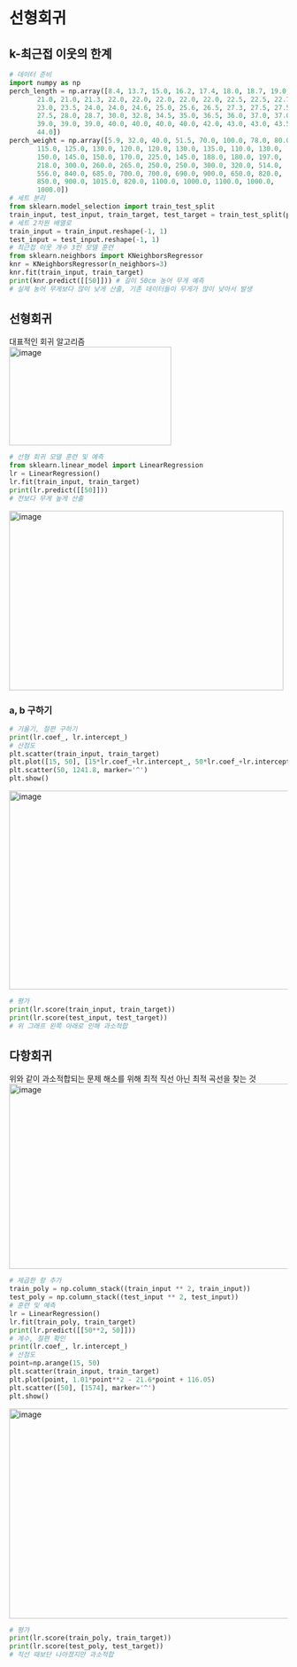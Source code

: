 # 선형회귀
## k-최근접 이웃의 한계
```python
# 데이터 준비
import numpy as np
perch_length = np.array([8.4, 13.7, 15.0, 16.2, 17.4, 18.0, 18.7, 19.0, 19.6, 20.0, 21.0,
       21.0, 21.0, 21.3, 22.0, 22.0, 22.0, 22.0, 22.0, 22.5, 22.5, 22.7,
       23.0, 23.5, 24.0, 24.0, 24.6, 25.0, 25.6, 26.5, 27.3, 27.5, 27.5,
       27.5, 28.0, 28.7, 30.0, 32.8, 34.5, 35.0, 36.5, 36.0, 37.0, 37.0,
       39.0, 39.0, 39.0, 40.0, 40.0, 40.0, 40.0, 42.0, 43.0, 43.0, 43.5,
       44.0])
perch_weight = np.array([5.9, 32.0, 40.0, 51.5, 70.0, 100.0, 78.0, 80.0, 85.0, 85.0, 110.0,
       115.0, 125.0, 130.0, 120.0, 120.0, 130.0, 135.0, 110.0, 130.0,
       150.0, 145.0, 150.0, 170.0, 225.0, 145.0, 188.0, 180.0, 197.0,
       218.0, 300.0, 260.0, 265.0, 250.0, 250.0, 300.0, 320.0, 514.0,
       556.0, 840.0, 685.0, 700.0, 700.0, 690.0, 900.0, 650.0, 820.0,
       850.0, 900.0, 1015.0, 820.0, 1100.0, 1000.0, 1100.0, 1000.0,
       1000.0])
# 세트 분리
from sklearn.model_selection import train_test_split
train_input, test_input, train_target, test_target = train_test_split(perch_length, perch_weight, random_state=42)
# 세트 2차원 배열로
train_input = train_input.reshape(-1, 1)
test_input = test_input.reshape(-1, 1)
# 최근접 이웃 개수 3인 모델 훈련
from sklearn.neighbors import KNeighborsRegressor
knr = KNeighborsRegressor(n_neighbors=3)
knr.fit(train_input, train_target)
print(knr.predict([[50]])) # 길이 50cm 농어 무게 예측
# 실제 농어 무게보다 많이 낮게 산출, 기존 데이터들이 무게가 많이 낮아서 발생
```

## 선형회귀
대표적인 회귀 알고리즘<br>
<img width="293" height="178" alt="image" src="https://github.com/user-attachments/assets/496c75a5-3b4b-4b38-a9c1-f9d56b37ccc3" />

```python
# 선형 회귀 모델 훈련 및 예측
from sklearn.linear_model import LinearRegression
lr = LinearRegression()
lr.fit(train_input, train_target)
print(lr.predict([[50]]))
# 전보다 무게 높게 산출
```
<img width="496" height="324" alt="image" src="https://github.com/user-attachments/assets/3d6efaad-8d53-409d-a0d0-6127a949e6a9" />

### a, b 구하기
```python
# 기울기, 절편 구하기
print(lr.coef_, lr.intercept_)
# 산점도 
plt.scatter(train_input, train_target)
plt.plot([15, 50], [15*lr.coef_+lr.intercept_, 50*lr.coef_+lr.intercept_])
plt.scatter(50, 1241.8, marker='^')
plt.show()
```
<img width="552" height="359" alt="image" src="https://github.com/user-attachments/assets/ac743e4b-a092-4d14-8ea0-66347c517279" />

```python
# 평가
print(lr.score(train_input, train_target))
print(lr.score(test_input, test_target))
# 위 그래프 왼쪽 아래로 인해 과소적합
```

## 다항회귀
위와 같이 과소적합되는 문제 해소를 위해 최적 직선 아닌 최적 곡선을 찾는 것<br>
<img width="514" height="334" alt="image" src="https://github.com/user-attachments/assets/8a15d314-e75b-4581-99cf-ef15243a6c56" />
```python
# 제곱한 항 추가
train_poly = np.column_stack((train_input ** 2, train_input))
test_poly = np.column_stack((test_input ** 2, test_input))
# 훈련 및 예측
lr = LinearRegression()
lr.fit(train_poly, train_target)
print(lr.predict([[50**2, 50]]))
# 계수, 절편 확인
print(lr.coef_, lr.intercept_)
# 산점도
point=np.arange(15, 50)
plt.scatter(train_input, train_target)
plt.plot(point, 1.01*point**2 - 21.6*point + 116.05)
plt.scatter([50], [1574], marker='^')
plt.show()
```
<img width="596" height="379" alt="image" src="https://github.com/user-attachments/assets/70fb9826-d6b5-43a9-85c1-8acf0ba93fb5" />

```python
# 평가
print(lr.score(train_poly, train_target))
print(lr.score(test_poly, test_target))
# 직선 때보단 나아졌지만 과소적합
```

